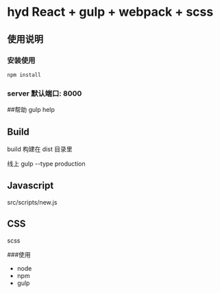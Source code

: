 # hyd  React + gulp + webpack + scss

## 使用说明

###  安装使用

```
npm install
```

### server 默认端口: 8000

##帮助
gulp help

## Build

build 构建在 dist 目录里

线上
gulp --type production

## Javascript

src/scripts/new.js



## CSS

scss



###使用
* node
* npm
* gulp